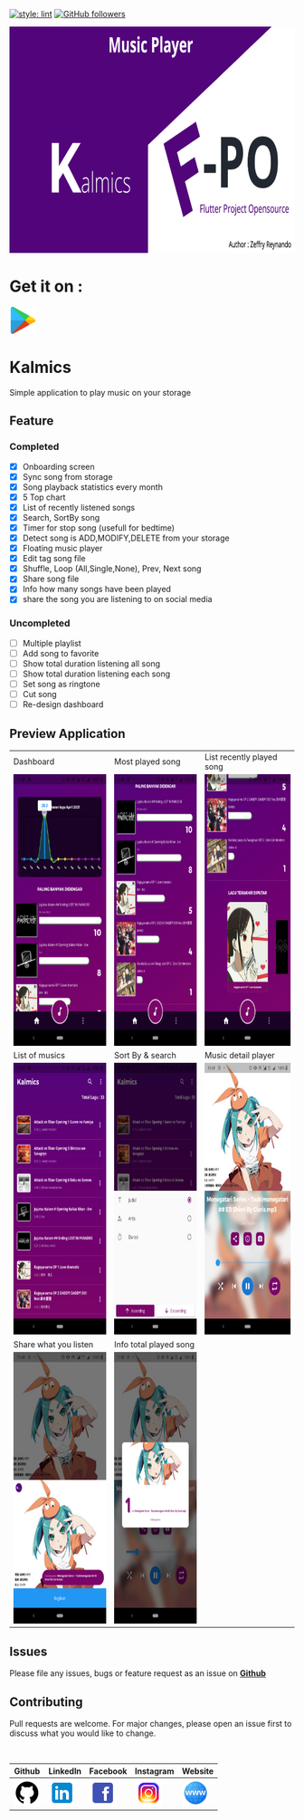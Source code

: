 [![style: lint](https://img.shields.io/badge/style-lint-4BC0F5.svg)](https://pub.dev/packages/lint)
[![GitHub followers](https://img.shields.io/github/followers/zgramming.svg?style=social&label=Follow&maxAge=2592000)](https://github.com/zgramming?tab=followers)

<p align="center">
  <img src="screenshot/banner.png" height="400">
</p>

# Get it on : 
<a href="https://play.google.com/store/apps/details?id=reynando.zeffry.kalmics" target="_blank"><img src="screenshot/icons/playstore.png" width=48 height=48></a>

# Kalmics

Simple application to play music on your storage

## Feature 

### Completed
- [x] Onboarding screen
- [x] Sync song from storage
- [x] Song playback statistics every month
- [x] 5 Top chart
- [x] List of recently listened songs
- [x] Search, SortBy song
- [x] Timer for stop song (usefull for bedtime)
- [x] Detect song is ADD,MODIFY,DELETE from your storage
- [x] Floating music player
- [x] Edit tag song file
- [x] Shuffle, Loop (All,Single,None), Prev, Next song
- [x] Share song file
- [x] Info how many songs have been played
- [x] share the song you are listening to on social media
 
### Uncompleted
- [ ] Multiple playlist
- [ ] Add song to favorite
- [ ] Show total duration listening all song
- [ ] Show total duration listening each song
- [ ] Set song as ringtone
- [ ] Cut song
- [ ] Re-design dashboard

## Preview Application

<table>
  <tr>
    <td>Dashboard</td>
    <td>Most played song</td>
    <td>List recently played song</td>
  </tr>
  <tr>
    <td><img src="screenshot/1.png" width=350 height=480></td>
    <td><img src="screenshot/2.png" width=350 height=480></td>
    <td><img src="screenshot/3.png" width=350 height=480></td>
  </tr>
   <tr>
    <td>List of musics</td>
    <td>Sort By & search</td>
    <td>Music detail player</td>
  </tr>
  <tr>
    <td><img src="screenshot/4.png" width=350 height=480></td>
    <td><img src="screenshot/5.png" width=350 height=480></td>
    <td><img src="screenshot/6.png" width=350 height=480></td>
  </tr>
  <tr>
    <td>Share what you listen</td>
    <td>Info total played song</td>
  </tr>
  <tr>
    <td><img src="screenshot/7.png" width=350 height=480></td>
    <td><img src="screenshot/8.png" width=350 height=480></td>
  </tr>
 </table>

 ## Issues

Please file any issues, bugs or feature request as an issue on <a href="https://github.com/zgramming/Kalmics/issues"><b> Github </b></a>

## Contributing

Pull requests are welcome. For major changes, please open an issue first to discuss what you would like to change.

<br>

<table border="0" cellspacing="0" cellpadding="0">
    <thead>
        <tr>
            <th>Github</th>
            <th>LinkedIn</th>
            <th>Facebook</th>
            <th>Instagram</th>
            <th>Website</th>
        </tr>
    </thead>
    <tbody>
        <tr>
            <td>
            <a href="https://github.com/zgramming/" target="_blank"><img src="screenshot/icons/icon_github.png" width=48 height=48></a>
            </td>
            <td><a href="https://www.linkedin.com/in/zeffry-reynando" target="_blank"><img src="screenshot/icons/icon_linkedin.png" width=48 height=48></a></td>
            <td><a href="https://www.facebook.com/zeffry.reynando" target="_blank"><img src="screenshot/icons/icon_fb.png" width=48 height=48></a></td>
            <td><a href="https://www.instagram.com/zeffry_reynando" target="_blank"><img src="screenshot/icons/icon_instagram.png" width=48 height=48></a></td>
            <td><a href="https://zeffry.devatbase.com/" target="_blank"><img src="screenshot/icons/icon_website.png" width=48 height=48></a></td>
        </tr>
    </tbody>

</table>
